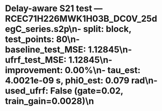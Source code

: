 # Delay-aware S21 test — RCEC71H226MWK1H03B_DC0V_25degC_series.s2p\n- split: block, test_points: 80\n- baseline_test_MSE: 1.12845\n- ufrf_test_MSE: 1.12845\n- improvement: 0.00%\n- tau_est: 4.0021e-09 s, phi0_est: 0.079 rad\n- used_ufrf: False (gate=0.02, train_gain=0.0028)\n